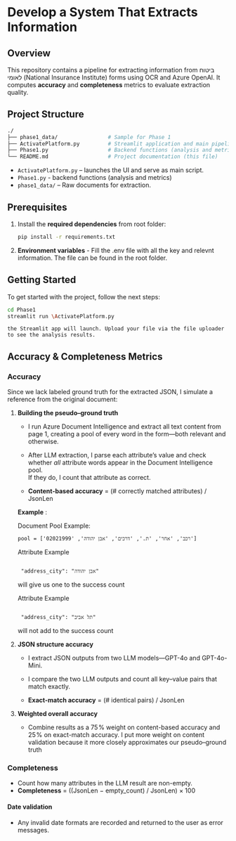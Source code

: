 # Develop a System That Extracts Information

## Overview
This repository contains a pipeline for extracting information from ביטוח לאומי (National Insurance Institute) forms using OCR and Azure OpenAI.
It computes **accuracy** and **completeness** metrics to evaluate extraction quality.


## Project Structure
```bash
./
├── phase1_data/                # Sample for Phase 1
├── ActivatePlatform.py         # Streamlit application and main pipeline (main UI)
├── Phase1.py                   # Backend functions (analysis and metrics)
└── README.md                   # Project documentation (this file)
```
  - `ActivatePlatform.py` – launches the UI and serve as main script.  
  - `Phase1.py` - backend functions (analysis and metrics)
  - `phase1_data/` – Raw documents for extraction.  

## Prerequisites    
1. Install the **required dependencies** from root folder:
    ```bash
    pip install -r requirements.txt
    ```
2. **Environment variables** - Fill the .env file with all the key and relevnt information. The file can be found in the root folder.


## Getting Started
To get started with the project, follow the next steps:

```bash
cd Phase1
streamlit run \ActivatePlatform.py
```

    the Streamlit app will launch. Upload your file via the file uploader to see the analysis results.


## Accuracy & Completeness Metrics

### Accuracy 
Since we lack labeled ground truth for the extracted JSON, I simulate a reference from the original document:

1. **Building the pseudo–ground truth**  
   - I run Azure Document Intelligence and extract all text content from page 1, creating a pool of every word in the form—both relevant and otherwise.  
   - After LLM extraction, I parse each attribute’s value and check whether *all* attribute words appear in the Document Intelligence pool.  
     If they do, I count that attribute as correct. 

   - **Content-based accuracy** = (# correctly matched attributes) / JsonLen


   **Example** :

   Document Pool Example:
    ```text
    pool = ['רכב', 'אחר', 'ת.', 'דרכים', 'אבן יהודה', '02021999']
    ```

   Attribute Example
   
   ```text 

    "address_city": "אבן יהודה"  
    ```
    
    will give us one to the success count

   Attribute Example
   
   ```text 

    "address_city": "תל אביב"  
    ```

    will not add to the success count


2. **JSON structure accuracy**  
    - I extract JSON outputs from two LLM models—GPT-4o and GPT-4o-Mini.
   - I compare the two LLM outputs and count all key–value pairs that match exactly.

   - **Exact-match accuracy** = (# identical pairs) / JsonLen

3. **Weighted overall accuracy**  
   - Combine results as a 75 % weight on content-based accuracy and 25 % on exact-match accuracy.
     I put more weight on content validation because it more closely approximates our pseudo–ground truth
### Completeness 


   - Count how many attributes in the LLM result are non-empty.  
   - **Completeness** = ((JsonLen − empty_count) / JsonLen) × 100

#### Date validation
   - Any invalid date formats are recorded and returned to the user as error messages.
